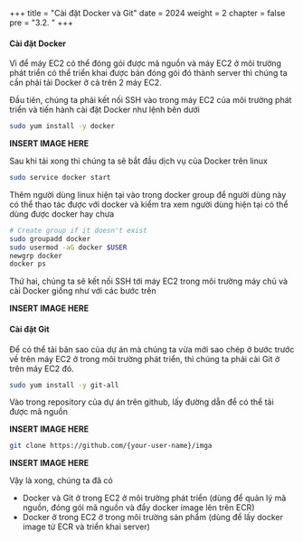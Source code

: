 +++
title = "Cài đặt Docker và Git"
date = 2024
weight = 2
chapter = false
pre = "3.2. "
+++

#### Cài đặt Docker

Vì để máy EC2 có thể đóng gói được mã nguồn và máy EC2 ở môi trường phát triển có thể triển khai được bản đóng gói đó thành server thì chúng ta cần phải tải Docker ở cả trên 2 máy EC2.

Đầu tiên, chúng ta phải kết nối SSH vào trong máy EC2 của môi trường phát triển và tiến hành cài đặt Docker như lệnh bên dưới

```bash
sudo yum install -y docker
```

**INSERT IMAGE HERE**

Sau khi tải xong thì chúng ta sẽ bắt đầu dịch vụ của Docker trên linux

```bash
sudo service docker start
```

Thêm người dùng linux hiện tại vào trong docker group để người dùng này có thể thao tác được với docker và kiểm tra xem người dùng hiện tại có thể dùng được docker hay chưa

```bash
# Create group if it doesn't exist
sudo groupadd docker
sudo usermod -aG docker $USER
newgrp docker
docker ps
```

Thứ hai, chúng ta sẽ kết nối SSH tới máy EC2 trong môi trường máy chủ và cài Docker giống như với các bước trên

**INSERT IMAGE HERE**

#### Cài đặt Git

Để có thể tải bản sao của dự án mà chúng ta vừa mới sao chép ở bước trước về trên máy EC2 ở trong môi trường phát triển, thì chúng ta phải cài Git ở trên máy EC2 đó.

```bash
sudo yum install -y git-all
```

Vào trong repository của dự án trên github, lấy đường dẫn để có thể tải được mã nguồn

**INSERT IMAGE HERE**

```bash
git clone https://github.com/{your-user-name}/imga
```

**INSERT IMAGE HERE**

Vậy là xong, chúng ta đã có

- Docker và Git ở trong EC2 ở môi trường phát triển (dùng để quản lý mã nguồn, đóng gói mã nguồn và đẩy docker image lên trên ECR)
- Docker ở trong EC2 ở trong môi trường sản phẩm (dùng để lấy docker image từ ECR và triển khai server)
